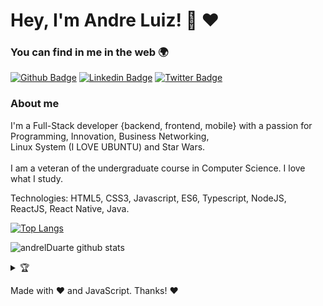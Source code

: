 # Hey, I'm Andre Luiz! :rocket:  :heart: 	 

### You can find in me in the web :earth_africa:

[![Github Badge](https://img.shields.io/badge/-Github-000?style=flat-square&logo=Github&logoColor=white&link=https://github.com/andrelDuarte)](https://github.com/andrelDuarte/)
[![Linkedin Badge](https://img.shields.io/badge/-LinkedIn-blue?style=flat-square&logo=Linkedin&logoColor=white&link=https://www.linkedin.com/in/andrelduarte/)](https://https://www.linkedin.com/in/andrelduarte/)
[![Twitter Badge](https://img.shields.io/badge/-Twitter-1ca0f1?style=flat-square&labelColor=1ca0f1&logo=twitter&logoColor=white&link=https://https://twitter.com/AndrelDuarte10)](https://twitter.com/AndrelDuarte10)


### About me

I'm a Full-Stack developer {backend, frontend, mobile} with a passion for Programming, Innovation, Business Networking, <br>
Linux System (I LOVE UBUNTU) and Star Wars.
<br><br>
I am a veteran of the undergraduate course in Computer Science. I love what I study.
<br>



Technologies: HTML5, CSS3, Javascript, ES6, Typescript, NodeJS, ReactJS, React Native, Java.



[![Top Langs](https://github-readme-stats.vercel.app/api/top-langs/?username=andrelDuarte&layout=compact)](https://github.com/andrelDuarte)





![andrelDuarte github stats](https://github-readme-stats.vercel.app/api?username=andrelDuarte&show_icons=true&theme=radical)

<details align="left">
  <summary>🏆</summary>
  </details>
  
  Made with :heart: and JavaScript.
  Thanks! :heart:
